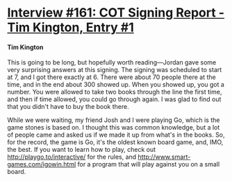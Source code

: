 # [Interview #161: COT Signing Report - Tim Kington, Entry #1](https://www.theoryland.com/intvmain.php?i=161#1)

#### Tim Kington

This is going to be long, but hopefully worth reading—Jordan gave some very surprising answers at this signing. The signing was scheduled to start at 7, and I got there exactly at 6. There were about 70 people there at the time, and in the end about 300 showed up. When you showed up, you got a number. You were allowed to take two books through the line the first time, and then if time allowed, you could go through again. I was glad to find out that you didn't have to buy the book there.

While we were waiting, my friend Josh and I were playing Go, which is the game stones is based on. I thought this was common knowledge, but a lot of people came and asked us if we made it up from what's in the books. So, for the record, the game is Go, it's the oldest known board game, and, IMO, the best. If you want to learn how to play, check out
<http://playgo.to/interactive/>
for the rules, and
<http://www.smart-games.com/igowin.html>
for a program that will play against you on a small board.

